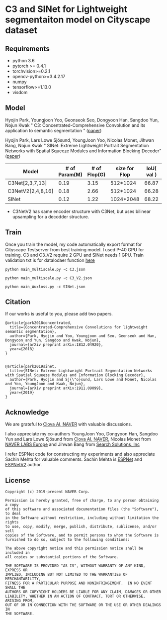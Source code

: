 # C3 and SINet for Lightweight segmentaiton model on Cityscape dataset


## Requirements

- python 3.6
- pytorch >= 0.4.1
- torchvision>=0.2.1
- opencv-python>=3.4.2.17
- numpy
- tensorflow>=1.13.0
- visdom



## Model

Hyojin Park, Youngjoon Yoo, Geonseok Seo, Dongyoon Han, Sangdoo Yun, Nojun Kwak
" C3: Concentrated-Comprehensive Convolution and its application 
to semantic segmentation "
([paper](https://arxiv.org/abs/1812.04920))

Hyojin Park, Lars Lowe Sjösund, YoungJoon Yoo, Nicolas Monet, Jihwan Bang, Nojun Kwak
" SINet: Extreme Lightweight Portrait Segmentation Networks with Spatial 
Squeeze Modules and Information Blocking Decoder" 
([paper](https://arxiv.org/abs/1911.09099))


|       Model   |  # of Param(M)|   # of Flop(G) | size for Flop |   IoU( val )  |    IoU (test) |   server link   |
| ------------- | ------------- | ------------- | ------------- | ------------- |  ------------- |  ------------- | 
| C3Net[2,3,7,13]|    0.19      |       3.15    |   512*1024    |       66.87   |    64.78      | [link](https://www.cityscapes-dataset.com/anonymous-results/?id=35de55e0c66400ecae916473975cf2e939f8d8af1889e119a9ab8fe70a8147d8) | 
| C3NetV2[2,4,8,16] |    0.18       |       2.66    |   512*1024    |       66.28   |    65.48      | [link](https://www.cityscapes-dataset.com/anonymous-results/?id=b00ac06d2c8e806a236a4a44ecb83e12a0f442419e16650a87082e65736f61ac) | 
| SINet        |    0.12       |       1.22     |   1024*2048    |       68.22   |     66.46    | [link](https://www.cityscapes-dataset.com/anonymous-results/?id=2ce70c4caebe666258a8138c0f296b763bdd160743a75500ed38f7854ff59a68) | 

* C3NetV2 has same encoder structure with C3Net, but uses bilinear upsampling for a decodder structure. 



## Train
Once you train the model, my code automatically export format for Cityscape Testserver from best training model.
I used P-40 GPU for training. 
C3 and C3_V2 require 2 GPU and SINet needs 1 GPU. 
Train validation txt is for datalodaer function [here](https://github.com/sacmehta/ESPNet/tree/master/train/city)

```shell
python main_multiscale.py -c C3.json

python main_multiscale.py -c C3_V2.json

python main_Auxloss.py -c SINet.json
```

## Citation
If our works is useful to you, please add two papers.
```shell
@article{park2018concentrated,
  title={Concentrated-Comprehensive Convolutions for lightweight semantic segmentation},
  author={Park, Hyojin and Yoo, Youngjoon and Seo, Geonseok and Han, Dongyoon and Yun, Sangdoo and Kwak, Nojun},
  journal={arXiv preprint arXiv:1812.04920},
  year={2018}
}


@article{park2019sinet,
  title={SINet: Extreme Lightweight Portrait Segmentation Networks with Spatial Squeeze Modules and Information Blocking Decoder},
  author={Park, Hyojin and Sj{\"o}sund, Lars Lowe and Monet, Nicolas and Yoo, YoungJoon and Kwak, Nojun},
  journal={arXiv preprint arXiv:1911.09099},
  year={2019}
}

```

## Acknowledge
We are grateful to [Clova AI, NAVER](https://github.com/clovaai) with valuable discussions.

I also appreciate my co-authors 
YoungJoon Yoo, Dongyoon Han, Sangdoo Yun and Lars Lowe Sjösund 
from  [Clova AI, NAVER](https://clova.ai/en/research/research-areas.html), 
Nicolas Monet from [NAVER LABS Europe](https://europe.naverlabs.com/)
and Jihwan Bang from [Search Solutions, Inc](https://www.searchsolutions.co.kr/)

I refer ESPNet code for constructing my experiments and also appreciate Sachin Mehta for valuable comments.
Sachin Mehta is [ESPNet](https://github.com/sacmehta/ESPNet) 
and [ESPNetV2](https://github.com/sacmehta/ESPNetv2) author.


## License

```
Copyright (c) 2019-present NAVER Corp.

Permission is hereby granted, free of charge, to any person obtaining a copy
of this software and associated documentation files (the "Software"), to deal
in the Software without restriction, including without limitation the rights
to use, copy, modify, merge, publish, distribute, sublicense, and/or sell
copies of the Software, and to permit persons to whom the Software is
furnished to do so, subject to the following conditions:

The above copyright notice and this permission notice shall be included in
all copies or substantial portions of the Software.

THE SOFTWARE IS PROVIDED "AS IS", WITHOUT WARRANTY OF ANY KIND, EXPRESS OR
IMPLIED, INCLUDING BUT NOT LIMITED TO THE WARRANTIES OF MERCHANTABILITY,
FITNESS FOR A PARTICULAR PURPOSE AND NONINFRINGEMENT.  IN NO EVENT SHALL THE
AUTHORS OR COPYRIGHT HOLDERS BE LIABLE FOR ANY CLAIM, DAMAGES OR OTHER
LIABILITY, WHETHER IN AN ACTION OF CONTRACT, TORT OR OTHERWISE, ARISING FROM,
OUT OF OR IN CONNECTION WITH THE SOFTWARE OR THE USE OR OTHER DEALINGS IN
THE SOFTWARE.
```

